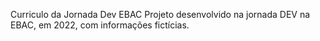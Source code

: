Curriculo da Jornada Dev EBAC
Projeto desenvolvido na jornada DEV na EBAC, em 2022, com informações fictícias.
